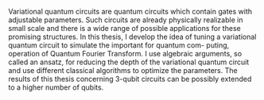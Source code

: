Variational quantum circuits are quantum circuits which contain gates with adjustable parameters. 
Such circuits are already physically realizable in small scale and there is a wide
range of possible applications for these promising structures. In this thesis, I develop the
idea of tuning a variational quantum circuit to simulate the important for quantum com-
puting, operation of Quantum Fourier Transform. I use algebraic arguments, so called an
ansatz, for reducing the depth of the variational quantum circuit and use different classical algorithms to optimize the parameters. The results of this thesis concerning 3-qubit
circuits can be possibly extended to a higher number of qubits.
